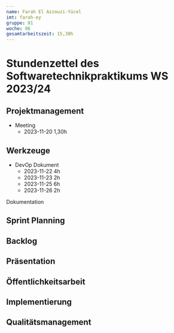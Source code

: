 ```yaml
---
name: Farah El Azzouzi-Yücel
imt: farah-ey
gruppe: 01
woche: 06
gesamtarbeitszeit: 15,30h
---
```


# Stundenzettel des Softwaretechnikpraktikums WS 2023/24

## Projektmanagement
- Meeting 
  - 2023-11-20 1,30h
  
## Werkzeuge
- DevOp Dokument
    - 2023-11-22 4h
    - 2023-11-23 2h
    - 2023-11-25 6h
    - 2023-11-26 2h
  
Dokumentation


## Sprint Planning
  
## Backlog
  
## Präsentation

## Öffentlichkeitsarbeit

## Implementierung

## Qualitätsmanagement
